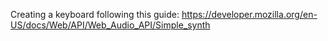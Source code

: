 Creating a keyboard following this guide: https://developer.mozilla.org/en-US/docs/Web/API/Web_Audio_API/Simple_synth
